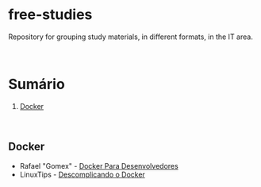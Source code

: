 # free-studies
Repository for grouping study materials, in different formats, in the IT area.

<br>

# Sumário
1. [Docker](#docker)

<br>

## Docker
- Rafael "Gomex" - [Docker Para Desenvolvedores](https://leanpub.com/dockerparadesenvolvedores)
- LinuxTips - [Descomplicando o Docker](https://www.youtube.com/playlist?list=PLf-O3X2-mxDn1VpyU2q3fuI6YYeIWp5rR)
